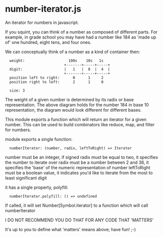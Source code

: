 # number-iterator.js
An iterator for numbers in javascript.

If you squint, you can think of a number as composed of different parts. For example, in grade
school you may have had a number like 184 as 'made up of' one hundred, eight tens, and four ones.

We can conceptually think of a number as a kind of container then:
```
  weight:                    100s    10s   1s
                           +-------+-----+-----+
  digit:                   |   1   |  8  |  4  |
                           +-------+-----+-----+
  position left to right:      0      1     2
  position right to left:      2      1     0

  size: 3
```
The weight of a given number is determined by its radix or base representation. The above diagram
holds for the number 184 in base 10 representation, the diagram would look different for different
bases.

This module exports a function which will return an iterator for a given number. This can be used
to build combinators like reduce, map, and filter for numbers.

module exports a single function:

```
  numberIterator: (number, radix, leftToRight) => Iterator
```
number must be an integer, if signed radix must be equal to two, it specifies the number to iterate over
radix must be a number between 2 and 36, it specifies the 'base' of the numeric representation of number
leftToRight must be a boolean value, it indicates you'd like to iterate from the most to least significant digit

it has a single property, polyfill:
```
  numberIterator.polyfill: () => undefined
```
If called, it will set Number[Symbol.iterator] to a function which will call numberIterator

I DO NOT RECOMMEND YOU DO THAT FOR ANY CODE THAT 'MATTERS'

It's up to you to define what 'matters' means above; have fun! ;-)


